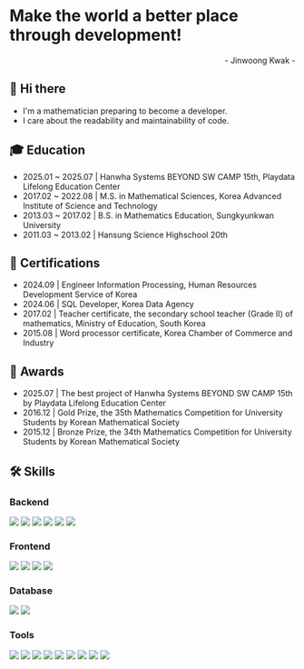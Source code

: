 # Make the world a better place through development!
  <section align="right">
  - Jinwoong Kwak -
  </section>

## 👋 Hi there
- I'm a mathematician preparing to become a developer.
- I care about the readability and maintainability of code.

## 🎓 Education
- 2025.01 ~ 2025.07 | Hanwha Systems BEYOND SW CAMP 15th, Playdata Lifelong Education Center
- 2017.02 ~ 2022.08 | M.S. in Mathematical Sciences, Korea Advanced Institute of Science and Technology
- 2013.03 ~ 2017.02 | B.S. in Mathematics Education, Sungkyunkwan University
- 2011.03 ~ 2013.02 | Hansung Science Highschool 20th

## 🪪 Certifications
- 2024.09 | Engineer Information Processing, Human Resources Development Service of Korea <!-- HRDK -->
- 2024.06 | SQL Developer, Korea Data Agency <!-- KDATA -->
- 2017.02 | Teacher certificate, the secondary school teacher (Grade II) of mathematics,
Ministry of Education, South Korea
- 2015.08 | Word processor certificate, Korea Chamber of Commerce and Industry <!-- KCCI -->

## 🏅 Awards
-  2025.07 | The best project of Hanwha Systems BEYOND SW CAMP 15th by Playdata Lifelong Education Center
-  2016.12 | Gold Prize, the 35th Mathematics Competition for University Students by Korean Mathematical Society
-  2015.12 | Bronze Prize, the 34th Mathematics Competition for University Students by Korean Mathematical Society

## 🛠️ Skills
<!--
<div align="center">
  <img src="https://github-readme-stats.vercel.app/api/top-langs/?username=mijuckboon&layout=compact" />
</div>
-->

### Backend
<div>
  <img src="https://img.shields.io/badge/Java-F05032?style=flat&logo=openjdk&logoColor=white" />
  <img src="https://img.shields.io/badge/Spring%20Boot-6DB33F?style=flat&logo=SpringBoot&logoColor=white" />
  <!--
  <img src="https://img.shields.io/badge/Spring%20Security-6DB33F?style=flat&logo=springsecurity&logoColor=white" />
  -->
  <img src="https://img.shields.io/badge/Spring%20Data%20JPA-6DB33F?style=flat&logo=Hibernate&logoColor=white" />
  <img src="https://img.shields.io/badge/MyBatis-B31B1B?style=flat&logo=mybatis&logoColor=white" />
  <img src="https://img.shields.io/badge/Junit5-25A162?style=flat&logo=JUnit5&logoColor=white" />
  <img src="https://img.shields.io/badge/Python-3776AB?style=flat&logo=Python&logoColor=white" />
</div>

### Frontend
<div>
  <img src="https://img.shields.io/badge/HTML5-E34F26?style=flat&logo=html5&logoColor=white" />
  <img src="https://img.shields.io/badge/CSS3-1572B6?style=flat&logo=css3&logoColor=white" />
  <img src="https://img.shields.io/badge/JavaScript-F7DF1E?style=flat&logo=javascript&logoColor=black" />
  <img src="https://img.shields.io/badge/Vue.js-4FC08D?style=flat&logo=vue.js&logoColor=white" />
</div>

### Database
<div>
  <img src="https://img.shields.io/badge/SQL-4F5B93?style=flat&logo=databricks&logoColor=white" />
  <img src="https://img.shields.io/badge/MariaDB-003545?style=flat&logo=MariaDB&logoColor=white" />
  <!--
  <img src="https://img.shields.io/badge/Oracle-F80000?style=flat&logo=Oracle&logoColor=white" />
  <img src="https://img.shields.io/badge/Redis-DC382D?style=flat&logo=redis&logoColor=white" />
  -->
</div>

### Tools
<div>
  <img src="https://img.shields.io/badge/Intellij%20IDEA-2C2255?style=flat&logo=Intellij%20IDEA&logoColor=white" />
  <img src="https://img.shields.io/badge/Git-F05032?style=flat&logo=Git&logoColor=white" />
  <img src="https://img.shields.io/badge/GitHub-181717?style=flat&logo=GitHub&logoColor=white" />
  <img src="https://img.shields.io/badge/Postman-FF6C37?style=flat&logo=Postman&logoColor=white" />
  <img src="https://img.shields.io/badge/Notion-000000?style=flat&logo=Notion&logoColor=white" />
  <img src="https://img.shields.io/badge/Google Sheets-34A853?style=flat&logo=google-sheets&logoColor=white" />
  <img src="https://img.shields.io/badge/Discord-5865F2?style=flat&logo=discord&logoColor=white" />
  <img src="https://img.shields.io/badge/Figma-F24E1E?style=flat&logo=Figma&logoColor=white" />
  <img src="https://img.shields.io/badge/Pycharm-21D789?style=flat&logo=Pycharm&logoColor=white" />
</div>

<!--
#### DevOps
<div>
  <img src="https://img.shields.io/badge/Docker-2496ED?style=flat&logo=docker&logoColor=white" />
  <img src="https://img.shields.io/badge/Kubernetes-326CE5?style=flat&logo=kubernetes&logoColor=white" />
  <img src="https://img.shields.io/badge/ArgoCD-EF7B4D?style=flat&logo=Argo&logoColor=white" />
  <img src="https://img.shields.io/badge/Jenkins-D24939?style=flat&logo=Jenkins&logoColor=white" />
  <img src="https://img.shields.io/badge/GitHub%20Actions-2088FF?style=flat&logo=GitHub-Actions&logoColor=white" />
</div>
-->

<!--
**mijuckboon/mijuckboon** is a ✨ _special_ ✨ repository because its `README.md` (this file) appears on your GitHub profile.

Here are some ideas to get you started:


<br>



<br>

## 👨🏻‍💻 Project Summary

- **2025.03 ~ 2025.05 📕** Book적Book적 [BE](https://github.com/devyujinjeong/jamjam-bookjeokbookjeok-BE), [FE](https://github.com/devyujinjeong/jamjam-bookjeokbookjeok-FE)
  - 책 검색, 구매, 리뷰, 커뮤니티를 통합한 독서 플랫폼
  - 팔로우/팔로워 기능 및 관심 작가/도서 백엔드(Spring Boot)와 프론트엔드(Vue.js) 개발, Gmail SMTP 연동으로 비밀번호 재설정 기능 구현, MSA 구조 설정

- **2025.05 ~ 2025.05  🧠** [NBTI](https://github.com/devyujinjeong/DAO-NBTI)
    - 인지 과학 기반의 두뇌 검사 및 훈련 플랫폼
    - 웩슬러 지능검사를 재해석하여 사고력 중심의 뇌 트레이닝 서비스 제공
    - 검사 기능 백엔드(Spring Boot)와 프론트엔드(Vue.js) 개발, ChatGPT 통한 검사 결과 피드백 제공(Spring Boot에 Chat Gpt API 연결), Docker Compose 기반 로그 환경 구축, 팀 시연 주도 및 부트캠프 대상 발표
    
- **2025.05 ~ 2025.07  👤** [Momentum](https://github.com/devyujinjeong/DAO-Momentum)
    - HR 데이터 기반, 구성원의 퇴사 가능성 예측 시스템
    - 결재 프로세스 백엔드(Spring Boot)와 프론트엔드(Vue.js) 개발, Naver OCR API 연동 비용 처리 자동화, 근속 전망 분석 모델 설계 및 Python 기반 점수 검증 , 발표 자료 작성 및 발표
    - Spring Boot + K8s + AWS 인프라 전반을 구성하고 GitHub Actions로 CI/CD 적용
    - 한화시스템 Beyond SW Camp 15기 최우수 프로젝트(1위) 선정
    - 배포 주소 : https://momentum-dao.site/intro
 
<br>

## ✨ Github & Algorithm
<table align="center">
  <tr>
    <td align="center">
      <img src="https://github-readme-stats.vercel.app/api?username=mijuckboon&show_icons=true&theme=vue" width="400px"/>
    </td>
    <td align="center">
      <img src="http://mazassumnida.wtf/api/v2/generate_badge?boj=mijuckboon" width="400px"/>
    </td>
  </tr>
</table>

- 🔭 I’m currently working on ...
- 🌱 I’m currently learning ...
- 👯 I’m looking to collaborate on ...
- 🤔 I’m looking for help with ...
- 💬 Ask me about ...
- 📫 How to reach me: ...
- 😄 Pronouns: ...
- ⚡ Fun fact: ...
-->
